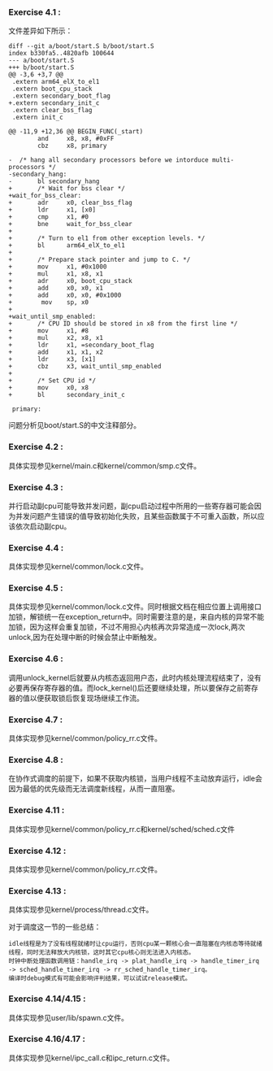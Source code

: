 ### Exercise 4.1 :

文件差异如下所示：

```
diff --git a/boot/start.S b/boot/start.S
index b330fa5..4820afb 100644
--- a/boot/start.S
+++ b/boot/start.S
@@ -3,6 +3,7 @@
 .extern arm64_elX_to_el1
 .extern boot_cpu_stack
 .extern secondary_boot_flag
+.extern secondary_init_c
 .extern clear_bss_flag
 .extern init_c
 
@@ -11,9 +12,36 @@ BEGIN_FUNC(_start)
        and     x8, x8, #0xFF
        cbz     x8, primary
 
-  /* hang all secondary processors before we intorduce multi-processors */
-secondary_hang:
-       bl secondary_hang
+       /* Wait for bss clear */
+wait_for_bss_clear:
+       adr     x0, clear_bss_flag
+       ldr     x1, [x0]
+       cmp     x1, #0
+       bne     wait_for_bss_clear
+
+       /* Turn to el1 from other exception levels. */
+       bl      arm64_elX_to_el1
+
+       /* Prepare stack pointer and jump to C. */
+       mov     x1, #0x1000
+       mul     x1, x8, x1
+       adr     x0, boot_cpu_stack
+       add     x0, x0, x1
+       add     x0, x0, #0x1000
+        mov    sp, x0
+
+wait_until_smp_enabled:
+       /* CPU ID should be stored in x8 from the first line */
+       mov     x1, #8
+       mul     x2, x8, x1
+       ldr     x1, =secondary_boot_flag
+       add     x1, x1, x2
+       ldr     x3, [x1]
+       cbz     x3, wait_until_smp_enabled
+
+       /* Set CPU id */
+       mov     x0, x8
+       bl      secondary_init_c
 
 primary:
```

问题分析见boot/start.S的中文注释部分。

### Exercise 4.2 :

具体实现参见kernel/main.c和kernel/common/smp.c文件。

### Exercise 4.3 :

并行启动副cpu可能导致并发问题，副cpu启动过程中所用的一些寄存器可能会因为并发问题产生错误的值导致初始化失败，且某些函数属于不可重入函数，所以应该依次启动副cpu。

### Exercise 4.4 :

具体实现参见kernel/common/lock.c文件。

### Exercise 4.5 :

具体实现参见kernel/common/lock.c文件。同时根据文档在相应位置上调用接口加锁，解锁统一在exception_return中。同时需要注意的是，来自内核的异常不能加锁，因为这样会重复加锁，不过不用担心内核再次异常造成一次lock,两次unlock,因为在处理中断的时候会禁止中断触发。

### Exercise 4.6 :

调用unlock_kernel后就要从内核态返回用户态，此时内核处理流程结束了，没有必要再保存寄存器的值。而lock_kernel()后还要继续处理，所以要保存之前寄存器的值以便获取锁后恢复现场继续工作流。

### Exercise 4.7 :

具体实现参见kernel/common/policy_rr.c文件。

### Exercise 4.8 :

在协作式调度的前提下，如果不获取内核锁，当用户线程不主动放弃运行，idle会因为最低的优先级而无法调度新线程，从而一直阻塞。

### Exercise 4.11 :

具体实现参见kernel/common/policy_rr.c和kernel/sched/sched.c文件

### Exercise 4.12 :

具体实现参见kernel/common/policy_rr.c文件。

### Exercise 4.13 :

具体实现参见kernel/process/thread.c文件。

对于调度这一节的一些总结：

	idle线程是为了没有线程就绪时让cpu运行，否则cpu某一颗核心会一直阻塞在内核态等待就绪线程，同时无法释放大内核锁，这时其它cpu核心则无法进入内核态。
	时钟中断处理函数调用链：handle_irq -> plat_handle_irq -> handle_timer_irq -> sched_handle_timer_irq -> rr_sched_handle_timer_irq。
	编译时debug模式有可能会影响评判结果，可以试试release模式。

### Exercise 4.14/4.15 :

具体实现参见user/lib/spawn.c文件。

### Exercise 4.16/4.17 :

具体实现参见kernel/ipc_call.c和ipc_return.c文件。

